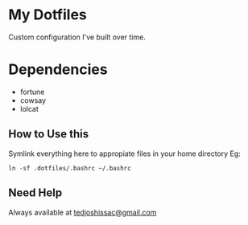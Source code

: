 # My Dotfiles

Custom configuration I've built over time. 

# Dependencies 

- fortune 
- cowsay
- lolcat 

## How to Use this

Symlink everything here to appropiate files in your home directory
Eg: 
 
    ln -sf .dotfiles/.bashrc ~/.bashrc 

## Need Help 

Always available at tedjoshissac@gmail.com
